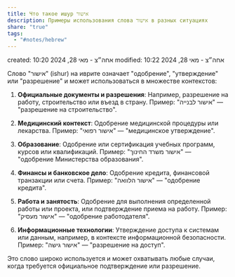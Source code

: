 ```yaml
---
title: Что такое ишур אישור
description: Примеры использования слова אישור в разных ситуациях
share: "true"
tags:
  - "#notes/hebrew"
---
```

created: 10:20 אחה״צ - מאי 28, 2024
modified: 10:22 אחה״צ - מאי 28, 2024

Слово "אישור" (ishur) на иврите означает "одобрение", "утверждение" или "разрешение" и может использоваться в множестве контекстов:

1. **Официальные документы и разрешения**: Например, разрешение на работу, строительство или въезд в страну. Пример: "אישור לבנייה" — "разрешение на строительство".

2. **Медицинский контекст**: Одобрение медицинской процедуры или лекарства. Пример: "אישור רפואי" — "медицинское утверждение".

3. **Образование**: Одобрение или сертификация учебных программ, курсов или квалификаций. Пример: "אישור משרד החינוך" — "одобрение Министерства образования".

4. **Финансы и банковское дело**: Одобрение кредита, финансовой транзакции или счета. Пример: "אישור הלוואה" — "одобрение кредита".

5. **Работа и занятость**: Одобрение для выполнения определенной работы или проекта, или подтверждение приема на работу. Пример: "אישור מעסיק" — "одобрение работодателя".

6. **Информационные технологии**: Утверждение доступа к системам или данным, например, в контексте информационной безопасности. Пример: "אישור גישה" — "разрешение на доступ".

Это слово широко используется и может охватывать любые случаи, когда требуется официальное подтверждение или разрешение.